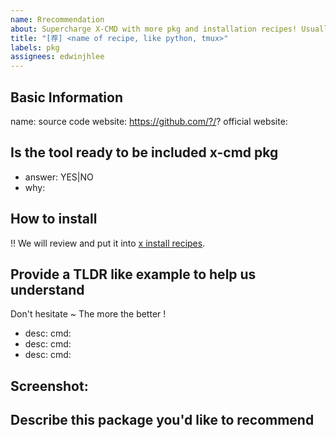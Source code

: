 ```yaml
---
name: Rrecommendation
about: Supercharge X-CMD with more pkg and installation recipes! Usually It will take us 3-15 days to review. Search X-CMD's registry for existing packages/installation in https://x-cmd.com/pkg and https://x-cmd.com/pkg ~ Thank you
title: "[荐] <name of recipe, like python, tmux>"
labels: pkg
assignees: edwinjhlee
---
```


## **Basic Information**

name: 
source code website: https://github.com/?/?
official website: 


## **Is the tool ready to be included x-cmd pkg**

- answer: YES|NO
- why:

## **How to install**

!! We will review and put it into [x install recipes](https://x-cmd.com/install).


## **Provide a TLDR like example to help us understand**

Don't hesitate ~ The more the better !

- desc:
  cmd:
- desc:
  cmd:
- desc:
  cmd:

## **Screenshot**:

<!-- A picture is worth a thousand words -->


## **Describe this package you'd like to recommend**
